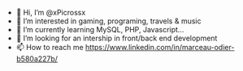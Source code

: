 - 👋 Hi, I’m @xPicrossx
- 👀 I’m interested in gaming, programing, travels & music
- 🌱 I’m currently learning MySQL, PHP, Javascript...
- 💞️ I’m looking for an intership in front/back end development
- 📫 How to reach me https://www.linkedin.com/in/marceau-odier-b580a227b/

<!---
xPicrossx/xPicrossx is a ✨ special ✨ repository because its `README.md` (this file) appears on your GitHub profile.
You can click the Preview link to take a look at your changes.
--->
